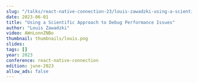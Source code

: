 ```yaml
---
slug: "/talks/react-native-connection-23/louis-zawadzki-using-a-scientific-approach-to-debug-performance-issues"
date: 2023-06-01
title: "Using a Scientific Approach to Debug Performance Issues"
author: "Louis Zawadzki"
video: AWnLonnZNBo
thumbnail: thumbnails/louis.png
slides:
tags: []
year: 2023
conference: react-native-connection
edition: june-2023
allow_ads: false
---
```

